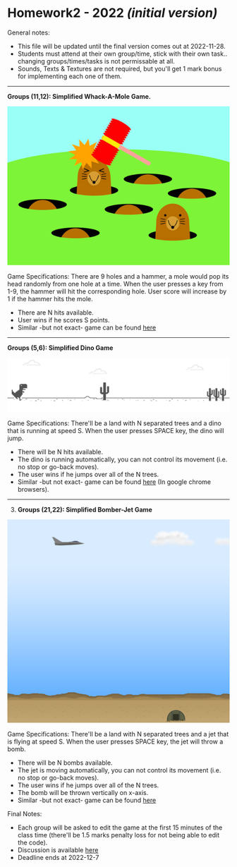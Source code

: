 # Homework2 - 2022 *(initial version)*

General notes:
- This file will be updated until the final version comes out at 2022-11-28.
- Students must attend at their own group/time, stick with their own task.. changing groups/times/tasks is not permissable at all.
- Sounds, Texts & Textures are not required, but you'll get 1 mark bonus for implementing each one of them.

---

**Groups (11,12): Simplified Whack-A-Mole Game.**

![Image](res/whack-a-mole.jpg)

Game Specifications: There are 9 holes and a hammer, a mole would pop its head randomly from one hole at a time. When the user presses a key from 1-9, the hammer will hit the corresponding hole. User score will increase by 1 if the hammer hits the mole. 
- There are N hits available.
- User wins if he scores S points.
- Similar -but not exact- game can be found [here](https://www.memory-improvement-tips.com/whack-a-mole-game-window.html)

---

**Groups (5,6): Simplified Dino Game**

![Image](res/dino.png)

Game Specifications: There'll be a land with N separated trees and a dino that is running at speed S. When the user presses SPACE key, the dino will jump.
- There will be N hits available.
- The dino is running automatically, you can not control its movement (i.e. no stop or go-back moves).
- The user wins if he jumps over all of the N trees.
- Similar -but not exact- game can be found [here](chrome://dino/) (In google chrome browsers).

---

3. **Groups (21,22): Simplified Bomber-Jet Game**

![Image](res/bomber-jet.png)

Game Specifications: There'll be a land with N separated trees and a jet that is flying at speed S. When the user presses SPACE key, the jet will throw a bomb.
- There will be N bombs available.
- The jet is moving automatically, you can not control its movement (i.e. no stop or go-back moves).
- The user wins if he jumps over all of the N trees.
- The bomb will be thrown vertically on x-axis.
- Similar -but not exact- game can be found [here](https://webapps.ciihuy.com/bomberjet2d/)

Final Notes:
- Each group will be asked to edit the game at the first 15 minutes of the class time (there'll be 1.5 marks penalty loss for not being able to edit the code).
- Discussion is available [here](https://github.com/MuhammadSulaiman001/opengl-lab/discussions/3)
- Deadline ends at 2022-12-7
